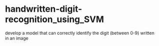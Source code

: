 # handwritten-digit-recognition_using_SVM
develop a model that can correctly identify the digit (between 0-9) written in an image
